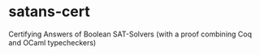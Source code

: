 # satans-cert
Certifying Answers of Boolean SAT-Solvers (with a proof combining Coq and OCaml typecheckers)
